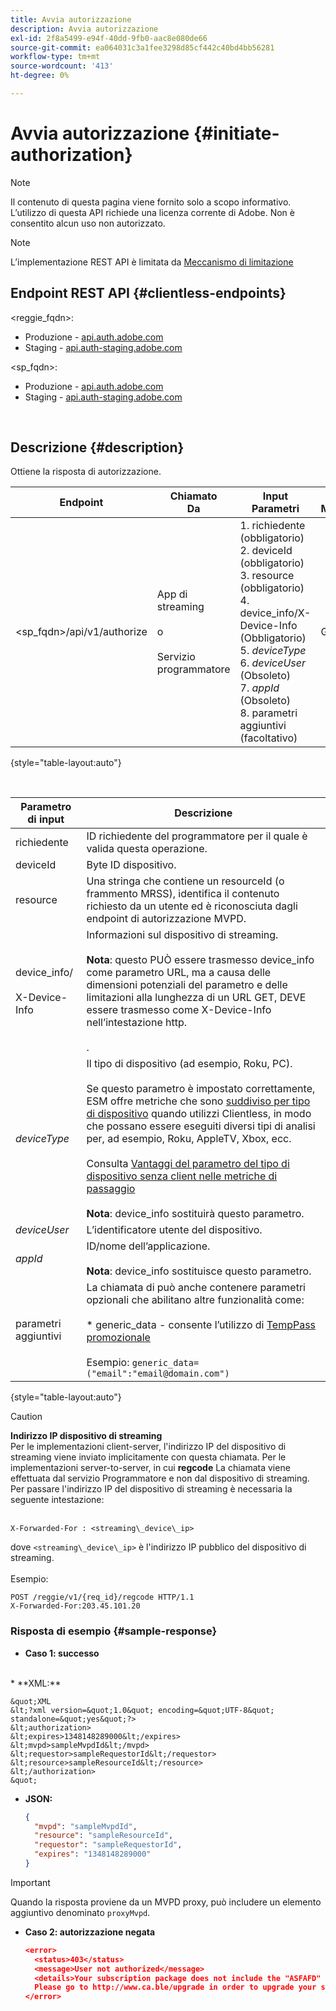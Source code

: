```yaml
---
title: Avvia autorizzazione
description: Avvia autorizzazione
exl-id: 2f8a5499-e94f-40dd-9fb0-aac8e080de66
source-git-commit: ea064031c3a1fee3298d85cf442c40bd4bb56281
workflow-type: tm+mt
source-wordcount: '413'
ht-degree: 0%

---
```


# Avvia autorizzazione {#initiate-authorization}

>[!NOTE]
>
>Il contenuto di questa pagina viene fornito solo a scopo informativo. L’utilizzo di questa API richiede una licenza corrente di Adobe. Non è consentito alcun uso non autorizzato.

>[!NOTE]
>
> L’implementazione REST API è limitata da [Meccanismo di limitazione](/help/authentication/throttling-mechanism.md)

## Endpoint REST API {#clientless-endpoints}

&lt;reggie_fqdn>:

* Produzione - [api.auth.adobe.com](http://api.auth.adobe.com/)
* Staging - [api.auth-staging.adobe.com](http://api.auth-staging.adobe.com/)

&lt;sp_fqdn>:

* Produzione - [api.auth.adobe.com](http://api.auth.adobe.com/)
* Staging - [api.auth-staging.adobe.com](http://api.auth-staging.adobe.com/)

</br>

## Descrizione {#description}

Ottiene la risposta di autorizzazione.

| Endpoint | Chiamato  </br>Da | Input   </br>Parametri | HTTP  </br>Metodo | Risposta | HTTP  </br>Risposta |
| --- | --- | --- | --- | --- | --- |
| &lt;sp_fqdn>/api/v1/authorize | App di streaming</br></br>o</br></br>Servizio programmatore | 1. richiedente (obbligatorio)</br>2.  deviceId (obbligatorio)</br>3.  resource (obbligatorio)</br>4.  device_info/X-Device-Info (Obbligatorio)</br>5.  _deviceType_</br> 6.  _deviceUser_ (Obsoleto)</br>7.  _appId_ (Obsoleto)</br>8.  parametri aggiuntivi (facoltativo) | GET | XML o JSON contenente i dettagli di autorizzazione o di errore se l’operazione non ha esito positivo. Vedi gli esempi di seguito. | 200 - Operazione completata  </br>403 - Nessun successo |

{style="table-layout:auto"}

</br>


| Parametro di input | Descrizione |
| --- | --- |
| richiedente | ID richiedente del programmatore per il quale è valida questa operazione. |
| deviceId | Byte ID dispositivo. |
| resource | Una stringa che contiene un resourceId (o frammento MRSS), identifica il contenuto richiesto da un utente ed è riconosciuta dagli endpoint di autorizzazione MVPD. |
| device_info/</br></br>X-Device-Info | Informazioni sul dispositivo di streaming.</br></br>**Nota**: questo PUÒ essere trasmesso device_info come parametro URL, ma a causa delle dimensioni potenziali del parametro e delle limitazioni alla lunghezza di un URL GET, DEVE essere trasmesso come X-Device-Info nell’intestazione http. </br></br><!--See the full details in [Passing Device and Connection Information](http://tve.helpdocsonline.com/passing-device-information)-->. |
| _deviceType_ | Il tipo di dispositivo (ad esempio, Roku, PC).</br></br>Se questo parametro è impostato correttamente, ESM offre metriche che sono [suddiviso per tipo di dispositivo](/help/authentication/entitlement-service-monitoring-overview.md#clientless_device_type) quando utilizzi Clientless, in modo che possano essere eseguiti diversi tipi di analisi per, ad esempio, Roku, AppleTV, Xbox, ecc.</br></br>Consulta [Vantaggi del parametro del tipo di dispositivo senza client nelle metriche di passaggio ](/help/authentication/benefits-of-using-the-clientless-devicetype-parameter-in-pass-metrics.md)</br></br>**Nota**: device_info sostituirà questo parametro. |
| _deviceUser_ | L’identificatore utente del dispositivo. |
| _appId_ | ID/nome dell’applicazione. </br></br>**Nota**: device_info sostituisce questo parametro. |
| parametri aggiuntivi | La chiamata di può anche contenere parametri opzionali che abilitano altre funzionalità come:</br></br>* generic_data - consente l’utilizzo di [TempPass promozionale](/help/authentication/promotional-temp-pass.md)</br></br>Esempio: `generic_data=("email":"email@domain.com")` |

{style="table-layout:auto"}

>[!CAUTION]
>
>**Indirizzo IP dispositivo di streaming**</br>
>Per le implementazioni client-server, l&#39;indirizzo IP del dispositivo di streaming viene inviato implicitamente con questa chiamata.  Per le implementazioni server-to-server, in cui **regcode** La chiamata viene effettuata dal servizio Programmatore e non dal dispositivo di streaming. Per passare l&#39;indirizzo IP del dispositivo di streaming è necessaria la seguente intestazione:</br></br>
>
>```
>X-Forwarded-For : <streaming\_device\_ip>
>```
>
>dove `<streaming\_device\_ip>` è l&#39;indirizzo IP pubblico del dispositivo di streaming.</br></br>
>Esempio:</br>
>
>```
>POST /reggie/v1/{req_id}/regcode HTTP/1.1
>X-Forwarded-For:203.45.101.20
>```
>


### Risposta di esempio {#sample-response}

* **Caso 1: successo**
</br>
  * **XML:**
  </br>

    &quot;XML
    &lt;?xml version=&quot;1.0&quot; encoding=&quot;UTF-8&quot; standalone=&quot;yes&quot;?>
    &lt;authorization>
    &lt;expires>1348148289000&lt;/expires>
    &lt;mvpd>sampleMvpdId&lt;/mvpd>
    &lt;requestor>sampleRequestorId&lt;/requestor>
    &lt;resource>sampleResourceId&lt;/resource>
    &lt;/authorization>
    &quot;



* **JSON:**

  ```JSON
  {
    "mvpd": "sampleMvpdId",
    "resource": "sampleResourceId",
    "requestor": "sampleRequestorId",
    "expires": "1348148289000"
  }
  ```

>[!IMPORTANT]
>
>Quando la risposta proviene da un MVPD proxy, può includere un elemento aggiuntivo denominato `proxyMvpd`.



* **Caso 2: autorizzazione negata**


  ```JSON
  <error>
    <status>403</status>
    <message>User not authorized</message>
    <details>Your subscription package does not include the "ASFAFD" channel.
    Please go to http://www.ca.ble/upgrade in order to upgrade your subscription.</details>
  </error>
  ```
